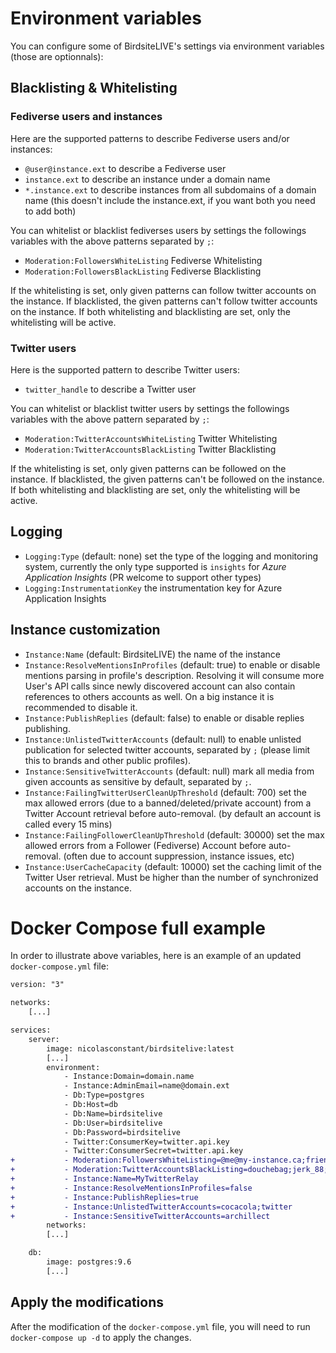 # Environment variables

You can configure some of BirdsiteLIVE's settings via environment variables (those are optionnals):

## Blacklisting & Whitelisting

### Fediverse users and instances 

Here are the supported patterns to describe Fediverse users and/or instances:

* `@user@instance.ext` to describe a Fediverse user
* `instance.ext` to describe an instance under a domain name
* `*.instance.ext` to describe instances from all subdomains of a domain name (this doesn't include the instance.ext, if you want both you need to add both)

You can whitelist or blacklist fediverses users by settings the followings variables with the above patterns separated by `;`: 

* `Moderation:FollowersWhiteListing` Fediverse Whitelisting
* `Moderation:FollowersBlackListing` Fediverse Blacklisting

If the whitelisting is set, only given patterns can follow twitter accounts on the instance. 
If blacklisted, the given patterns can't follow twitter accounts on the instance.
If both whitelisting and blacklisting are set, only the whitelisting will be active.

### Twitter users

Here is the supported pattern to describe Twitter users:

* `twitter_handle` to describe a Twitter user

You can whitelist or blacklist twitter users by settings the followings variables with the above pattern separated by `;`: 

* `Moderation:TwitterAccountsWhiteListing` Twitter Whitelisting
* `Moderation:TwitterAccountsBlackListing` Twitter Blacklisting

If the whitelisting is set, only given patterns can be followed on the instance. 
If blacklisted, the given patterns can't be followed on the instance.
If both whitelisting and blacklisting are set, only the whitelisting will be active.

## Logging

* `Logging:Type` (default: none) set the type of the logging and monitoring system, currently the only type supported is `insights` for *Azure Application Insights* (PR welcome to support other types)
* `Logging:InstrumentationKey` the instrumentation key for Azure Application Insights

## Instance customization 

* `Instance:Name` (default: BirdsiteLIVE) the name of the instance
* `Instance:ResolveMentionsInProfiles` (default: true) to enable or disable mentions parsing in profile's description. Resolving it will consume more User's API calls since newly discovered account can also contain references to others accounts as well. On a big instance it is recommended to disable it.
* `Instance:PublishReplies` (default: false) to enable or disable replies publishing.
* `Instance:UnlistedTwitterAccounts` (default: null) to enable unlisted publication for selected twitter accounts, separated by `;` (please limit this to brands and other public profiles). 
* `Instance:SensitiveTwitterAccounts` (default: null) mark all media from given accounts as sensitive by default, separated by `;`. 
* `Instance:FailingTwitterUserCleanUpThreshold` (default: 700) set the max allowed errors (due to a banned/deleted/private account) from a Twitter Account retrieval before auto-removal. (by default an account is called every 15 mins)
* `Instance:FailingFollowerCleanUpThreshold` (default: 30000) set the max allowed errors from a Follower (Fediverse) Account before auto-removal. (often due to account suppression, instance issues, etc)
* `Instance:UserCacheCapacity` (default: 10000) set the caching limit of the Twitter User retrieval. Must be higher than the number of synchronized accounts on the instance.

# Docker Compose full example

In order to illustrate above variables, here is an example of an updated `docker-compose.yml` file:

```diff
version: "3"

networks:
    [...]

services:
    server:
        image: nicolasconstant/birdsitelive:latest
        [...]
        environment:
            - Instance:Domain=domain.name
            - Instance:AdminEmail=name@domain.ext
            - Db:Type=postgres
            - Db:Host=db
            - Db:Name=birdsitelive
            - Db:User=birdsitelive
            - Db:Password=birdsitelive
            - Twitter:ConsumerKey=twitter.api.key
            - Twitter:ConsumerSecret=twitter.api.key
+           - Moderation:FollowersWhiteListing=@me@my-instance.ca;friend-instance.com;*.friend-instance.com
+           - Moderation:TwitterAccountsBlackListing=douchebag;jerk_88;theRealIdiot
+           - Instance:Name=MyTwitterRelay
+           - Instance:ResolveMentionsInProfiles=false
+           - Instance:PublishReplies=true
+           - Instance:UnlistedTwitterAccounts=cocacola;twitter
+           - Instance:SensitiveTwitterAccounts=archillect
        networks:
        [...]

    db:
        image: postgres:9.6
        [...]
```

## Apply the modifications

After the modification of the `docker-compose.yml` file, you will need to run `docker-compose up -d` to apply the changes.
